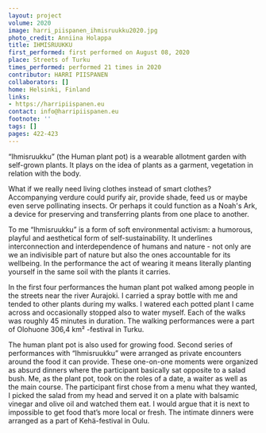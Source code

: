 ```yaml
---
layout: project
volume: 2020
image: harri_piispanen_ihmisruukku2020.jpg
photo_credit: Anniina Holappa
title: IHMISRUUKKU
first_performed: first performed on August 08, 2020
place: Streets of Turku
times_performed: performed 21 times in 2020
contributor: HARRI PIISPANEN
collaborators: []
home: Helsinki, Finland
links:
- https://harripiispanen.eu
contact: info@harripiispanen.eu
footnote: ''
tags: []
pages: 422-423
---
```




“Ihmisruukku” (the Human plant pot) is a wearable allotment garden with self-grown plants. It plays on the idea of plants as a garment, vegetation in relation with the body.

What if we really need living clothes instead of smart clothes? Accompanying verdure could purify air, provide shade, feed us or maybe even serve pollinating insects. Or perhaps it could function as a Noah's Ark, a device for preserving and transferring plants from one place to another.

To me “Ihmisruukku” is a form of soft environmental activism: a humorous, playful and aesthetical form of self-sustainability. It underlines interconnection and interdependence of humans and nature - not only are we an indivisible part of nature but also the ones accountable for its wellbeing. In the performance the act of wearing it means literally planting yourself in the same soil with the plants it carries.

In the first four performances the human plant pot walked among people in the streets near the river Aurajoki. I carried a spray bottle with me and tended to other plants during my walks. I watered each potted plant I came across and occasionally stopped also to water myself. Each of the walks was roughly 45 minutes in duration. The walking performances were a part of Olohuone 306,4 km² -festival in Turku.

The human plant pot is also used for growing food. Second series of performances with “Ihmisruukku” were arranged as private encounters around the food it can provide. These one-on-one moments were organized as absurd dinners where the participant basically sat opposite to a salad bush. Me, as the plant pot, took on the roles of a date, a waiter as well as the main course. The participant first chose from a menu what they wanted, I picked the salad from my head and served it on a plate with balsamic vinegar and olive oil and watched them eat. I would argue that it is next to impossible to get food that’s more local or fresh. The intimate dinners were arranged as a part of Kehä-festival in Oulu.
